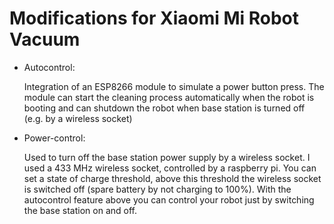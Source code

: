 # Modifications for Xiaomi Mi Robot Vacuum

- Autocontrol:

  Integration of an ESP8266 module to simulate a power button press. The module can start the cleaning process automatically when the robot is booting and can shutdown the robot when base station is turned off (e.g. by a wireless socket)

- Power-control:

  Used to turn off the base station power supply by a wireless socket. I used a 433 MHz wireless socket, controlled by a raspberry pi. You can set a state of charge threshold, above this threshold the wireless socket is switched off (spare battery by not charging to 100%). With the autocontrol feature above you can control your robot just by switching the base station on and off.


